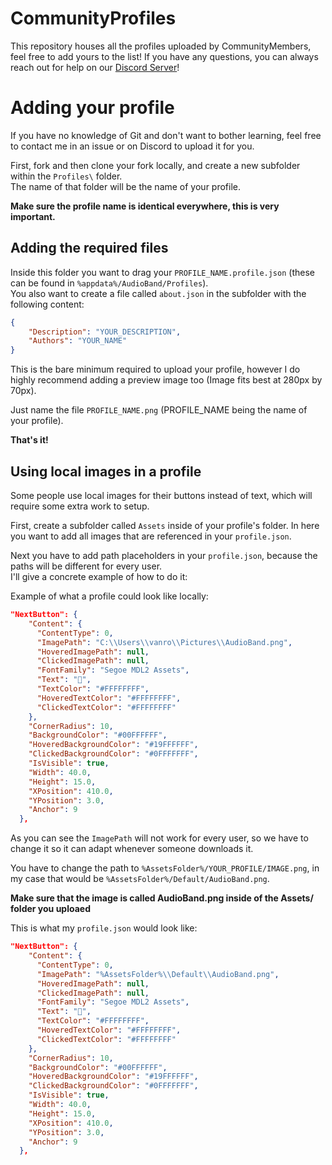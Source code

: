 # CommunityProfiles
This repository houses all the profiles uploaded by CommunityMembers, feel free to add yours to the list!
If you have any questions, you can always reach out for help on our [Discord Server](https://discord.gg/yWDHdH2za5)!

# Adding your profile
If you have no knowledge of Git and don't want to bother learning, feel free to contact me in an issue or on Discord to upload it for you.  

First, fork and then clone your fork locally, and create a new subfolder within the `Profiles\` folder.  
The name of that folder will be the name of your profile. 

**Make sure the profile name is identical everywhere, this is very important.**

## Adding the required files
Inside this folder you want to drag your `PROFILE_NAME.profile.json` (these can be found in `%appdata%/AudioBand/Profiles`).  
You also want to create a file called `about.json` in the subfolder with the following content:

```json
{
    "Description": "YOUR_DESCRIPTION",
    "Authors": "YOUR_NAME"
}
```

This is the bare minimum required to upload your profile, however I do highly recommend adding a preview image too (Image fits best at 280px by 70px).

Just name the file `PROFILE_NAME.png` (PROFILE_NAME being the name of your profile).

**That's it!**

## Using local images in a profile
Some people use local images for their buttons instead of text, which will require some extra work to setup.  

First, create a subfolder called `Assets` inside of your profile's folder. In here you want to add all images that are referenced in your `profile.json`.

Next you have to add path placeholders in your `profile.json`, because the paths will be different for every user.  
I'll give a concrete example of how to do it:  

Example of what a profile could look like locally:

```json
"NextButton": {
    "Content": {
      "ContentType": 0,
      "ImagePath": "C:\\Users\\vanro\\Pictures\\AudioBand.png",
      "HoveredImagePath": null,
      "ClickedImagePath": null,
      "FontFamily": "Segoe MDL2 Assets",
      "Text": "",
      "TextColor": "#FFFFFFFF",
      "HoveredTextColor": "#FFFFFFFF",
      "ClickedTextColor": "#FFFFFFFF"
    },
    "CornerRadius": 10,
    "BackgroundColor": "#00FFFFFF",
    "HoveredBackgroundColor": "#19FFFFFF",
    "ClickedBackgroundColor": "#0FFFFFFF",
    "IsVisible": true,
    "Width": 40.0,
    "Height": 15.0,
    "XPosition": 410.0,
    "YPosition": 3.0,
    "Anchor": 9
  },
  ```

As you can see the `ImagePath` will not work for every user, so we have to change it so it can adapt whenever someone downloads it.

You have to change the path to `%AssetsFolder%/YOUR_PROFILE/IMAGE.png`, in my case that would be `%AssetsFolder%/Default/AudioBand.png`.

**Make sure that the image is called AudioBand.png inside of the Assets/ folder you uploaed**

This is what my `profile.json` would look like:

```json
"NextButton": {
    "Content": {
      "ContentType": 0,
      "ImagePath": "%AssetsFolder%\\Default\\AudioBand.png",
      "HoveredImagePath": null,
      "ClickedImagePath": null,
      "FontFamily": "Segoe MDL2 Assets",
      "Text": "",
      "TextColor": "#FFFFFFFF",
      "HoveredTextColor": "#FFFFFFFF",
      "ClickedTextColor": "#FFFFFFFF"
    },
    "CornerRadius": 10,
    "BackgroundColor": "#00FFFFFF",
    "HoveredBackgroundColor": "#19FFFFFF",
    "ClickedBackgroundColor": "#0FFFFFFF",
    "IsVisible": true,
    "Width": 40.0,
    "Height": 15.0,
    "XPosition": 410.0,
    "YPosition": 3.0,
    "Anchor": 9
  },
  ```

